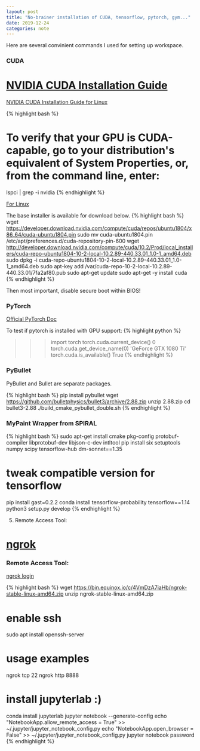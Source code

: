 ```yaml
---
layout: post
title: "No-brainer installation of CUDA, tensorflow, pytorch, gym..."
date: 2019-12-24
categories: note
---
```

Here are several convinient commands I used for setting up workspace.

### CUDA

[NVIDIA CUDA Installation Guide](https://docs.nvidia.com/cuda/cuda-installation-guide-linux/index.html#pre-installation-actions)
=======
[NVIDIA CUDA Installation Guide for Linux](https://docs.nvidia.com/cuda/cuda-installation-guide-linux/index.html#pre-installation-actions)

{% highlight bash %}
# To verify that your GPU is CUDA-capable, go to your distribution's equivalent of System Properties, or, from the command line, enter:
lspci | grep -i nvidia
{% endhighlight %}

[For Linux](https://developer.nvidia.com/cuda-downloads?target_os=Linux&target_arch=x86_64&target_distro=Ubuntu&target_version=1804&target_type=deblocal)

The base installer is available for download below.
{% highlight bash %}
wget https://developer.download.nvidia.com/compute/cuda/repos/ubuntu1804/x86_64/cuda-ubuntu1804.pin
sudo mv cuda-ubuntu1804.pin /etc/apt/preferences.d/cuda-repository-pin-600
wget http://developer.download.nvidia.com/compute/cuda/10.2/Prod/local_installers/cuda-repo-ubuntu1804-10-2-local-10.2.89-440.33.01_1.0-1_amd64.deb
sudo dpkg -i cuda-repo-ubuntu1804-10-2-local-10.2.89-440.33.01_1.0-1_amd64.deb
sudo apt-key add /var/cuda-repo-10-2-local-10.2.89-440.33.01/7fa2af80.pub
sudo apt-get update
sudo apt-get -y install cuda
{% endhighlight %}

Then most important, disable secure boot within BIOS!

### PyTorch

[Official PyTorch Doc](https://pytorch.org/get-started/locally/)

To test if pytorch is installed with GPU support:
{% highlight python %}
>>> import torch
>>> torch.cuda.current_device()
0
>>> torch.cuda.get_device_name(0)
'GeForce GTX 1080 Ti'
>>> torch.cuda.is_available()
True
{% endhighlight %}

### PyBullet

PyBullet and Bullet are separate packages.

{% highlight bash %}
pip install pybullet
wget https://github.com/bulletphysics/bullet3/archive/2.88.zip
unzip 2.88.zip
cd bullet3-2.88
./build_cmake_pybullet_double.sh
{% endhighlight %}

### MyPaint Wrapper from SPIRAL

{% highlight bash %}
sudo apt-get install cmake pkg-config protobuf-compiler libprotobuf-dev libjson-c-dev intltool
pip install six setuptools numpy scipy tensorflow-hub dm-sonnet==1.35
# tweak compatible version for tensorflow
pip install gast=0.2.2
conda install tensorflow-probability  tensorflow==1.14 
python3 setup.py develop
{% endhighlight %}

5. Remote Access Tool:

[ngrok](https://dashboard.ngrok.com/get-started)
=======
### Remote Access Tool:
[ngrok login](https://dashboard.ngrok.com/get-started)

{% highlight bash %}
wget https://bin.equinox.io/c/4VmDzA7iaHb/ngrok-stable-linux-amd64.zip
unzip ngrok-stable-linux-amd64.zip
# enable ssh
sudo apt install openssh-server
# usage examples
ngrok tcp 22
ngrok http 8888
# install jupyterlab :)
conda install jupyterlab
jupyter notebook --generate-config
echo "NotebookApp.allow_remote_access = True" >> ~/.jupyter/jupyter_notebook_config.py
echo "NotebookApp.open_browser = False" >> ~/.jupyter/jupyter_notebook_config.py
jupyter notebook password
{% endhighlight %}
